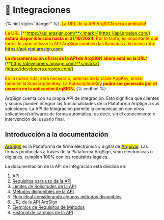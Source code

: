 # 🧩 Integraciones

{% hint style="danger" %}
<mark style="color:red;">¡La URL de la API ArqSIGN será cambiada!</mark>

<mark style="color:red;">La URL</mark> [<mark style="color:red;">**https://api.arqsign.com/**</mark>](https://api.arqsign.com/) <mark style="color:red;">**estará disponible solo hasta el 31/10/2024**</mark><mark style="color:red;">. Por lo tanto, es importante que todos los que utilizan la API ArqSign cambien las llamadas a la nueva ruta:</mark> [<mark style="color:blue;">https://api-rest.arqsign.com/</mark>](https://api-rest.arqsign.com/)

<mark style="color:red;">**La documentación oficial de la API de ArqSIGN ahora está en la URL:**</mark> [<mark style="color:blue;">**https://developers.arqsign.com/**</mark>](https://developers.arqsign.com/)

<mark style="color:red;">En la nueva ruta, será necesario, además de la clave AppKey, enviar también la SubscriptionKey. La SubscriptionKey</mark> <mark style="color:red;"></mark><mark style="color:red;">**podrá ser generada por el usuario en la aplicación ArqSIGN.**</mark>
{% endhint %}

ArqSign cuenta con su propia API de Integración. Esto significa que clientes y socios pueden integrar las funcionalidades de la Plataforma ArqSign a sus soluciones. La API de Integración permite la comunicación con otros aplicativos/softwares de forma automática, es decir, sin el conocimiento o intervención del usuario final.

## Introducción a la documentación

[<mark style="color:blue;">ArqSign</mark>](https://arquivar.com.br/arqsign/) es la Plataforma de firma electrónica y digital de [<mark style="color:blue;">Arquivar</mark>](https://www.arquivar.com.br/). Las firmas producidas a través de la Plataforma ArqSign, sean electrónicas o digitales, cumplen 100% con los requisitos legales.

La documentación de la API de integración está dividida en:

1. [API](api/)
2. [Requisitos para uso de la API ](api/requisitos-para-el-uso-de-la-api.md)
3. [Límites de Solicitudes de la API ](api/limites-de-solicitudes-de-la-api.md)
4. [Métodos disponibles de la API](api/metodos-disponibles-en-la-api/)&#x20;
5. [Flujo ideal considerando algunos métodos disponbles ](broken-reference)
6. [URL de la API ArqSign ](api/url-de-la-api-arqsign.md)
7. [Ejemplos de Requisitos de Métodos](api/biblioteca-para-pruebas-en-postman.md)
8. [Histórial de cambios de la API](broken-reference)

